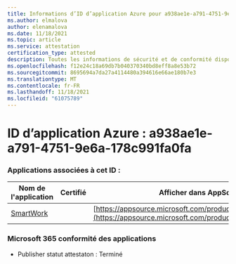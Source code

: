 ```yaml
---
title: Informations d’ID d’application Azure pour a938ae1e-a791-4751-9e6a-178c991fa0fa
ms.author: elmalova
author: elenamalova
ms.date: 11/18/2021
ms.topic: article
ms.service: attestation
certification_type: attested
description: Toutes les informations de sécurité et de conformité disponibles pour a938ae1e-a791-4751-9e6a-178c991fa0fa.
ms.openlocfilehash: f12e24c18a69db7b040370340bd8eff8a8e53b72
ms.sourcegitcommit: 8695694a7da27a4114480a394616e66ae180b7e3
ms.translationtype: MT
ms.contentlocale: fr-FR
ms.lasthandoff: 11/18/2021
ms.locfileid: "61075789"
---
```

# <a name="azure-app-id-a938ae1e-a791-4751-9e6a-178c991fa0fa"></a>ID d’application Azure : a938ae1e-a791-4751-9e6a-178c991fa0fa


### <a name="apps-associated-with-this-id"></a>Applications associées à cet ID :
| **Nom de l'application** | **Certifié** | **Afficher dans AppSource** |
|--------------|---------------|-----------------------|
| [SmartWork](https://docs.microsoft.com/microsoft-365-app-certification/forward/WA200001149) |  | [https://appsource.microsoft.com/product/office/WA200001149](https://appsource.microsoft.com/product/office/WA200001149) |

### <a name="microsoft-365-app-compliance-status"></a>Microsoft 365 conformité des applications
- Publisher statut attestaton : Terminé
